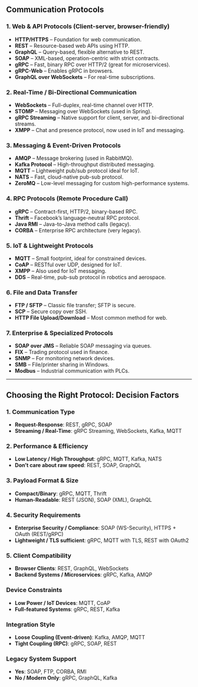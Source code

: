 ## Communication Protocols

### 1. **Web & API Protocols** (Client-server, browser-friendly)

* **HTTP/HTTPS** – Foundation for web communication.
* **REST** – Resource-based web APIs using HTTP.
* **GraphQL** – Query-based, flexible alternative to REST.
* **SOAP** – XML-based, operation-centric with strict contracts.
* **gRPC** – Fast, binary RPC over HTTP/2 (great for microservices).
* **gRPC-Web** – Enables gRPC in browsers.
* **GraphQL over WebSockets** – For real-time subscriptions.

### 2. **Real-Time / Bi-Directional Communication**

* **WebSockets** – Full-duplex, real-time channel over HTTP.
* **STOMP** – Messaging over WebSockets (used in Spring).
* **gRPC Streaming** – Native support for client, server, and bi-directional streams.
* **XMPP** – Chat and presence protocol, now used in IoT and messaging.

### 3. **Messaging & Event-Driven Protocols**

* **AMQP** – Message brokering (used in RabbitMQ).
* **Kafka Protocol** – High-throughput distributed messaging.
* **MQTT** – Lightweight pub/sub protocol ideal for IoT.
* **NATS** – Fast, cloud-native pub-sub protocol.
* **ZeroMQ** – Low-level messaging for custom high-performance systems.

### 4. **RPC Protocols (Remote Procedure Call)**

* **gRPC** – Contract-first, HTTP/2, binary-based RPC.
* **Thrift** – Facebook’s language-neutral RPC protocol.
* **Java RMI** – Java-to-Java method calls (legacy).
* **CORBA** – Enterprise RPC architecture (very legacy).

### 5. **IoT & Lightweight Protocols**

* **MQTT** – Small footprint, ideal for constrained devices.
* **CoAP** – RESTful over UDP, designed for IoT.
* **XMPP** – Also used for IoT messaging.
* **DDS** – Real-time, pub-sub protocol in robotics and aerospace.

### 6. **File and Data Transfer**

* **FTP / SFTP** – Classic file transfer; SFTP is secure.
* **SCP** – Secure copy over SSH.
* **HTTP File Upload/Download** – Most common method for web.

### 7. **Enterprise & Specialized Protocols**

* **SOAP over JMS** – Reliable SOAP messaging via queues.
* **FIX** – Trading protocol used in finance.
* **SNMP** – For monitoring network devices.
* **SMB** – File/printer sharing in Windows.
* **Modbus** – Industrial communication with PLCs.

---

## **Choosing the Right Protocol: Decision Factors**

### **1. Communication Type**

* **Request-Response**: REST, gRPC, SOAP
* **Streaming / Real-Time**: gRPC Streaming, WebSockets, Kafka, MQTT

### **2. Performance & Efficiency**

* **Low Latency / High Throughput**: gRPC, MQTT, Kafka, NATS
* **Don’t care about raw speed**: REST, SOAP, GraphQL

### **3. Payload Format & Size**

* **Compact/Binary**: gRPC, MQTT, Thrift
* **Human-Readable**: REST (JSON), SOAP (XML), GraphQL

### **4. Security Requirements**

* **Enterprise Security / Compliance**: SOAP (WS-Security), HTTPS + OAuth (REST/gRPC)
* **Lightweight / TLS sufficient**: gRPC, MQTT with TLS, REST with OAuth2

### **5. Client Compatibility**

* **Browser Clients**: REST, GraphQL, WebSockets
* **Backend Systems / Microservices**: gRPC, Kafka, AMQP

### **Device Constraints**

* **Low Power / IoT Devices**: MQTT, CoAP
* **Full-featured Systems**: gRPC, REST, Kafka

### **Integration Style**

* **Loose Coupling (Event-driven)**: Kafka, AMQP, MQTT
* **Tight Coupling (RPC)**: gRPC, SOAP, REST

### **Legacy System Support**

* **Yes**: SOAP, FTP, CORBA, RMI
* **No / Modern Only**: gRPC, GraphQL, Kafka

